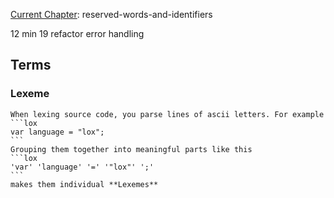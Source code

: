 
[Current Chapter](https://craftinginterpreters.com/scanning.html#reserved-words-and-identifiers): reserved-words-and-identifiers

12 min 19
refactor error handling


## Terms
### Lexeme
    When lexing source code, you parse lines of ascii letters. For example
    ```lox
    var language = "lox";
    ```
    Grouping them together into meaningful parts like this
    ```lox
    'var' 'language' '=' '"lox"' ';'
    ```
    makes them individual **Lexemes**
    

